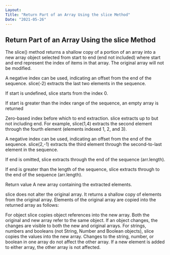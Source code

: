 ```yaml
---
Layout:
Title: "Return Part of an Array Using the slice Method"
Date: "2021-05-26"
---
```


## Return Part of an Array Using the slice Method

The slice() method returns a shallow copy of a portion of an array into a new array object selected from start to end (end not included) where start and end represent the index of items in that array. The original array will not be modified.

A negative index can be used, indicating an offset from the end of the sequence. slice(-2) extracts the last two elements in the sequence.

If start is undefined, slice starts from the index 0.

If start is greater than the index range of the sequence, an empty array is returned

Zero-based index before which to end extraction. slice extracts up to but not including end. For example, slice(1,4) extracts the second element through the fourth element (elements indexed 1, 2, and 3).

A negative index can be used, indicating an offset from the end of the sequence. slice(2,-1) extracts the third element through the second-to-last element in the sequence.

If end is omitted, slice extracts through the end of the sequence (arr.length).

If end is greater than the length of the sequence, slice extracts through to the end of the sequence (arr.length).

Return value
A new array containing the extracted elements.

slice does not alter the original array. It returns a shallow copy of elements from the original array. Elements of the original array are copied into the returned array as follows:

For object slice copies object references into the new array. Both the original and new array refer to the same object. If an object changes, the changes are visible to both the new and original arrays.
For strings, numbers and booleans (not String, Number and Boolean objects), slice copies the values into the new array. Changes to the string, number, or boolean in one array do not affect the other array.
If a new element is added to either array, the other array is not affected.